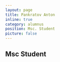 ```yaml
---
layout: page
title: Pankratov Anton
inline: true
category: alumnus
position: Msc. Student
picture: false
---
```


## Msc Student
